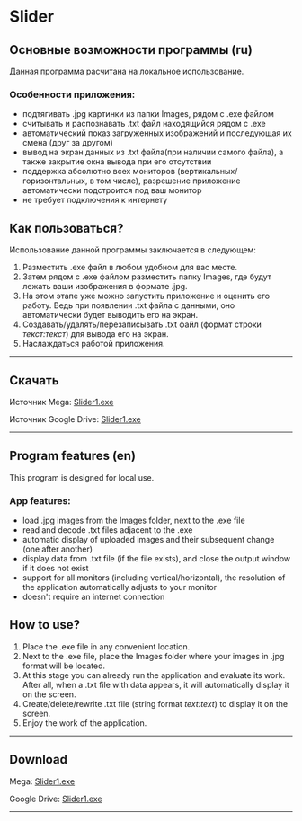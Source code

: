 # Slider
## Основные возможности программы (ru)
Данная программа расчитана на локальное использование.
### Особенности приложения:
- подтягивать .jpg картинки из папки Images, рядом с .exe файлом
- считывать и распознавать .txt файл находящийся рядом с .exe 
- автоматический показ загруженных изображений и последующая их смена (друг за другом)
- вывод на экран данных из .txt файла(при наличии самого файла), а также закрытие окна вывода при его отсутствии
- поддержка абсолютно всех мониторов (вертикальных/горизонтальных, в том числе), разрешение приложение автоматически подстроится под ваш монитор
- не требует подключения к интернету
## Как пользоваться?
Использование данной программы заключается в следующем:
1. Разместить .exe файл в любом удобном для вас месте.
2. Затем рядом с .exe файлом разместить папку Images, где будут лежать ваши изображения в формате .jpg.
3. На этом этапе уже можно запустить приложение и оценить его работу. Ведь при появлении .txt файла с данными, оно автоматически будет выводить его на экран.
4. Создавать/удалять/перезаписывать .txt файл (формат строки <var>текст:текст</var>) для вывода его на экран.
5. Наслаждаться работой приложения.
---
## Скачать
Источник Mega: [Slider1.exe](https://mega.nz/file/hBxQTQZQ#iy6c_i-DACzgv5TVrxTsq77eptvZlJdPAZOimpk2zSI)

Источник Google Drive: [Slider1.exe](https://drive.google.com/file/d/1ht3JRFjS6Kcv3m0vDZeF-g8TZaNPzaUU/view?usp=sharing)

---
## Program features (en)
This program is designed for local use.
### App features:
- load .jpg images from the Images folder, next to the .exe file
- read and decode .txt files adjacent to the .exe
- automatic display of uploaded images and their subsequent change (one after another)
- display data from .txt file (if the file exists), and close the output window if it does not exist
- support for all monitors (including vertical/horizontal), the resolution of the application automatically adjusts to your monitor
- doesn't require an internet connection
## How to use?
1. Place the .exe file in any convenient location.
2. Next to the .exe file, place the Images folder where your images in .jpg format will be located.
3. At this stage you can already run the application and evaluate its work. After all, when a .txt file with data appears, it will automatically display it on the screen.
4. Create/delete/rewrite .txt file (string format <var>text:text</var>) to display it on the screen.
5. Enjoy the work of the application.

---
## Download
Mega: [Slider1.exe](https://mega.nz/file/hBxQTQZQ#iy6c_i-DACzgv5TVrxTsq77eptvZlJdPAZOimpk2zSI)

Google Drive: [Slider1.exe](https://drive.google.com/file/d/1ht3JRFjS6Kcv3m0vDZeF-g8TZaNPzaUU/view?usp=sharing)

---

